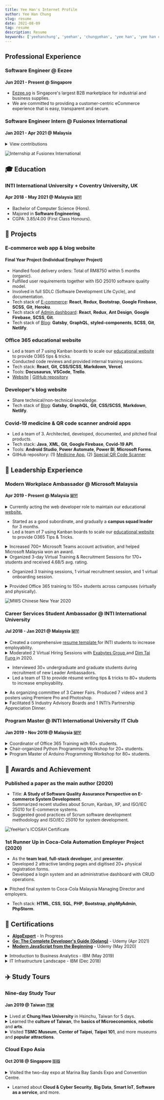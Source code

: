 ```yaml
---
title: Yee Han's Internet Profile
author: Yee Han Chung
slug: resume
date: 2021-08-09
tag: resume
description: Resume
keywords: ['yeehanchung', 'yeehan', 'chungyehan', 'yee han', 'yee han chung']
---
```


## Professional Experience

### Software Engineer @ Eezee

#### Jun 2021 - Present @ Singapore

- [Eezee.sg](https://eezee.sg/about-us) is Singapore's largest B2B marketplace for industrial and business supplies.
- We are committed to providing a customer-centric eCommerce experience that is easy, transparent and secure.

<!--
- Automate test cases of both external and internal platforms to improve site-reliability, and visibility for stakeholders.
- Tech stack: Next.js (TypeScript), Node.js (Express.js), JavaScript, CSS/XPATH, Jest, Puppeteer, UI-licious
-->

### Software Engineer Intern @ Fusionex International

#### Jan 2021 - Apr 2021 @ Malaysia

<details className="view-contributions">
  <summary>View contributions</summary>
  <ul>
    <li>Received a Return Offer.</li>
    <li>Involved in E-commerce web app development in the core team.</li>
    <li>Conducted code review and documentation review.</li>
    <li>Integrated API and libraries for services, and data visualization.</li>
    <li>
      Built RESTful services to generate developed customizable financial
      reports.
    </li>
    <li>
      Supported UAT (User Acceptance Testing) & SIT (System Integration
      Testing).
    </li>
    <li>
      Documented data visualization manual for users, and self-learned D3 with
      React.js.
    </li>
    <li>
      Documentation (database schema, RESTful services, and new PHP
      implementations).
    </li>
    <li>
      Created SQL queries (join, views, when-case, JSON, files, etc.) for data
      analysis dashboard.
    </li>
    <li>
      Tech stack: <b>Node.js</b>, <b>PHP</b>, <b>JavaScript</b>,
      <b>jQuery/Ajax</b>, <b>RESTful API</b>, <b>MySQL</b>, <b>Git</b>,
      <b>.Net Core</b>, <b>Bootstrap</b>.
    </li>
  </ul>
</details>

![Internship at Fusionex International](../../img/fusionex-and-yeehan.png)

<!-- Education -->

## 🎓 Education

### INTI International University + Coventry University, UK

#### Apr 2018 - May 2021 @ Malaysia 🇲🇾

- Bachelor of Computer Science (Hons).
- Majored in **Software Engineering**.
- CGPA: 3.85/4.00 (First Class Honours).

<!-- Projects -->

## 🥞 Projects

### E-commerce web app & blog website

#### Final Year Project (Individual Employer Project)

- Handled food delivery orders: Total of RM8750 within 5 months (organic).
- Fulfilled user requirements together with ISO 25010 software quality model.
- Involved in full SDLC (Software Development Life Cycle), and documentation.
- Tech stack of [E-commerce](http://www.sausagekl.com/): **React**, **Redux**, **Bootstrap**, **Google Firebase**, **SCSS**, **Git**, **Heroku**.
- Tech stack of [Admin dashboard](http://www.sausagekl.com/): **React**, **Redux**, **Ant Design**, **Google Firebase**, **SCSS**, **Git**.
- Tech stack of [Blog](https://prettier-jones-267440.netlify.app/): **Gatsby**, **GraphQL**, **styled-components**, **SCSS**, **Git**, **Netlify**.

### Office 365 educational website

- Led a team of 7 using Kanban boards to scale our [educational website](https://modern-workplace-squad.netlify.app/) to provide O365 tips & tricks.
- Conducted code reviews and provided internal training sessions.
- Tech stack: **React**, **Git**, **CSS/SCSS**, **Markdown**, **Vercel**.
- Tools: **Docusaurus**, **VSCode**, **Trello**.
- [Website](https://modern-workplace-squad.netlify.app/) | [GitHub repository](https://github.com/cyeehan/modern-workplace-squad)

### Developer's blog website

- Share technical/non-technical knowledge.
- Tech stack of [Blog](https://yeehan.dev/): **Gatsby**, **GraphQL**, **Git**, **CSS/SCSS**, **Markdown**, **Netlify**.

### Covid-19 medicine & QR code scanner android apps

- Led a team of 3. Architected, developed, documented, and pitched final products.
- Tech stack: **Java**, **XML**, **Git**, **Google Firebase**, **Covid-19 API**.
- Tools: **Android Studio**, **Power Automate**, **Power BI**, **Microsoft Forms**.
- GitHub repository: (1) [Medicine App](https://github.com/cyeehan/medicine-covid-19-health-check), (2) [Special QR Code Scanner](https://github.com/cyeehan/medicine-qr-code-scanner)

<!-- Leadership experience -->

## 🚀 Leadership Experience

<!-- 1st -->

### Modern Workplace Ambassador @ Microsoft Malaysia

#### Apr 2019 - Present @ Malaysia 🇲🇾

<details className="details-q">
  <summary className="details-css">
    Currently acting the web developer role to maintain our educational
    <a
      href="https://modern-workplace-squad.netlify.app/"
      rel="noopener noreferrer">
      website.
    </a>
  </summary>
  <ul>
    <img
      src="../../img/mws-website-tech-group-picture.png"
      className="Tech group picture"
    />
    <img
      src="../../img/mws-trello-kanban-board.png"
      className="Trello Kanban board"
    />
  </ul>
</details>

- Started as a good subordinate, and gradually a **campus squad leader** for 3 months.
- Led a team of 7 using Kanban boards to scale our [educational website](https://modern-workplace-squad.netlify.app/) to provide O365 Tips & Tricks.

<details className="details-q">
  <summary className="details-css">
    Increased 700+ Microsoft Teams account activation, and helped Microsoft
    Malaysia won an award.
  </summary>
  <ul>
    <img
      src="../../img/mws-astro-excitement-day.jpg"
      alt="MWS Astro Excitement Day"
      className="ul-img"
    />
  </ul>
</details>

<details className="details-q">
  <summary className="details-css">
    Organized 3-day Virtual Training & Recruitment Sessions for 170+ students
    and received 4.68/5 avg. rating.
  </summary>
  <ul>
    <img
      src="../../img/mws-assessment-day.jpg"
      alt="MWS Assessment Day"
      className="ul-img"
    />
    <img
      src="../../img/mws-recruitment-training-jan-2021.png"
      alt="MWS Recruitment Training Jan 2021"
      className="ul-img"
    />
  </ul>
</details>

- Organized 3 training sessions, 1 virtual recruitment session, and 1 virtual onboarding session.

<!-- Because not li underneath summary, therefore classname is in place compared to fusionex prof. exp. -->

<details className="details-q">
  <summary className="details-css">
    Provided Office 365 training to 150+ students across campuses (virtually and
    physically).
  </summary>
  <ul>
    <img
      src="../../img/mws-inti-kl-training.jpg"
      alt="MWS INTI KL Training"
      className="ul-img"
    />
  </ul>
</details>

![MWS Chinese New Year 2020](../../img/mws-cny.jpg)

<!-- 2nd -->

### Career Services Student Ambassador @ INTI International University

#### Jul 2018 - Jan 2021 @ Malaysia 🇲🇾

<!-- - Moderated 2 Virtual Hiring Sessions with [**Exabytes Group**](https://www.exabytes.my/about) and [**Dim Tai Fung**](https://www.dintaifung.com.my/) in 2020.
- Interviewed 30+ undergraduate and graduate students during recruitment of new Leader Ambassadors.
- Led a team of 13 to provide résumé writing tips & tricks to 80+ students to increase employability.
- As organizing committee of 3 Career Fairs. Produced 7 videos and 3 posters using Premiere Pro and Photoshop.
- Facilitated 5 Industry Advisory Boards and 1 INTI’s Partnership Appreciation Dinner. -->

<details className="details-q">
  <summary className="details-css">
    Created a comprehensive
    <a
      href="https://drive.google.com/file/d/16uEYEffSm55oq8GoI5FMexFYoLQ8_VmU/view?usp=sharing"
      rel="noopener noreferrer">
      resume template
    </a>
    for INTI students to increase employability.
  </summary>
  <ul>
    <img src="../../img/sa-engagement-session.jpg" className="ul-img" />
  </ul>
</details>

<details className="details-q">
  <summary className="details-css">
    Moderated 2 Virtual Hiring Sessions with
    <a href="https://www.exabytes.my/about" rel="noopener noreferrer">
      Exabytes Group
    </a>
    and
    <a href="https://www.dintaifung.com.my/" rel="noopener noreferrer">
      Dim Tai Fung
    </a> in 2020.
  </summary>
  <ul>
    <img src="../../img/sa-vhs-dim-tai-fung.png" width="300px" />
    <img src="../../img/sa-vhs-exabytes-group.png" width="300px" />
  </ul>
</details>

- Interviewed 30+ undergraduate and graduate students during recruitment of new Leader Ambassadors.
- Led a team of 13 to provide résumé writing tips & tricks to 80+ students to increase employability.

<details className="details-q">
  <summary className="details-css">
    As organizing committee of 3 Career Fairs. Produced 7 videos and 3 posters
    using Premiere Pro and Photoshop.
  </summary>
  <ul>
    <img src="../../img/sa-career-fair-2019.jpg" width="300px" />
  </ul>
</details>

<details className="details-q">
  <summary className="details-css">
    Facilitated 5 Industry Advisory Boards and 1 INTI’s Partnership Appreciation
    Dinner.
  </summary>
  <ul>
    <img src="../../img/sa-ipad-2018.jpg" width="300px" />
    <img src="../../img/sa-advisory-board.jpg" width="300px" />
  </ul>
</details>

<!-- ![SA Engagement Session](../../img/sa-engagement-session.jpg)
![Virtual Hiring Session with Dim Tai Fung 2020](../../img/sa-vhs-dim-tai-fung.png)
![Virtual Hiring Session with Exabytes 2020](../../img/sa-vhs-exabytes-group.png)
![INTI Career Fair Committee Members 2019](../../img/sa-career-fair-2019.jpg)
![IPAD 2018](../../img/sa-ipad-2018.jpg)
![Industry Advisory Board 2018](../../img/sa-advisory-board.jpg) -->

<!-- 3rd -->

### Program Master @ INTI International University IT Club

#### Jan 2019 - Nov 2019 @ Malaysia 🇲🇾

<details className="details-q">
  <summary className="details-css">
    Coordinator of Office 365 Training with 60+ students.
  </summary>
  <ul>
    <img src="../../img/inti-it-club-office-365.jpg" alt="Office 365 Training" />
  </ul>
</details>

<details className="details-q">
  <summary className="details-css">
    Chair-organized Python Programming Workshop for 20+ students.
  </summary>
  <ul>
    <img
      src="../../img/inti-it-club-python-programming-workshop.jpg"
      alt="Python Programming Workshop"
    />
  </ul>
</details>

<details className="details-q">
  <summary className="details-css">
    Program Master of Arduino Programming Workshop for 80+ students.
  </summary>
  <ul>
    <img
      src="../../img/inti-it-club-arduino-workshop.jpg"
      alt="Arduino Workshop"
    />
  </ul>
</details>

<!-- Awards and Achievements -->

## 🏅 Awards and Achievement

### Published a paper as the main author (2020)

- Title: **A Study of Software Quality Assurance Perspective on E-commerce System Development**.
- Summarized recent studies about Scrum, Kanban, XP, and ISO/IEC 25010 for E-commerce systems.
- Suggested good practices of Scrum software development methodology and ISO/IEC 25010 for system development.

![YeeHan's ICOSAH Certificate](../../img/yeehan-icosah-2020.png)

### 1st Runner Up in Coca-Cola Automation Employer Project (2020)

- As the **team lead**, **full-stack developer**, and **presenter**.
- Developed 2 attractive landing pages and digitised 20+ physical registration forms.
- Developed a login system and an administrative dashboard with CRUD operations.

<details className="details-q">
  <summary className="details-css">
    Pitched final system to Coca-Cola Malaysia Managing Director and employers.
  </summary>
  <ul>
    <img
      src="../../img/tccc-presentation.jpg"
      alt="Coca-Cola Employer Project Presentation"
    />
    <img
      src="../../img/tccc-team-picture.jpg"
      alt="Receiving 2nd Place Award"
    />
  </ul>
</details>

- Tech stack: **HTML**, **CSS**, **SQL**, **PHP**, **Bootstrap**, **phpMyAdmin**, **PhpStorm**.

## 📃 Certifications

- [**AlgoExpert**](https://www.algoexpert.io/product) - In Progress
- [**Go: The Complete Developer's Guide (Golang)**](https://www.udemy.com/certificate/UC-f77f74ca-b8b6-4336-8575-f547073eb4e3/) - Udemy (Apr 2021)
- [**Modern JavaScript from the Beginning**](https://www.udemy.com/certificate/UC-5605d11a-5ab7-44b1-add9-048b9eda994e/) - Udemy (May 2020)

<!-- Introduction to Business Analytics - IBM (May 2019) -->
<details className="details-q">
  <summary className="details-css">
    Introduction to Business Analytics - IBM (May 2019)
  </summary>
  <ul>
    <img
      src="../../img/certificate-ibm-introduction-to-business-analytics.png"
      alt="Introduction to Business Analytics"
    />
  </ul>
</details>

<!-- IT Infrastructure Landscape -->
<details className="details-q">
  <summary className="details-css">
    IT Infrastructure Landscape - IBM (Dec 2018)
  </summary>
  <ul>
    <img
      src="../../img/certificate-ibm-it-infrastructure-landscape.png"
      alt="IT Infrastructure Landscape"
    />
  </ul>
</details>

## ✈️ Study Tours

### Nine-day Study Tour

#### Jan 2019 @ Taiwan 🇹🇼

<details className="details-q">
  <summary className="details-css">
    Lived at <b>Chung Hwa University</b> in Hsinchu, Taiwan for 5 days.
  </summary>
  <ul>
    <img
      src="../../img/taiwan-chung-hwa-uni-2.jpg"
      alt="Scenery in Chung Hwa University"
    />
    <img
      src="../../img/taiwan-chung-hwa-uni-1.jpg"
      alt="One of the buildings in Chung Hwa University"
    />
    <img
      src="../../img/taiwan-chung-hwa-uni-3.jpg"
      alt="3D Printer in Chung Hwa University"
    />
  </ul>
</details>

<details className="details-q">
  <summary className="details-css">
    Learned the <b>culture of Taiwan</b>, the <b>basics of Microeconomics</b>,
    <b>robotic</b> and <b>arts</b>.
  </summary>
  <ul>
    <img
      src="../../img/taiwan-robotic-1.jpg"
      alt="Building a Robot for a Small Competition"
    />
    <img src="../../img/taiwan-robotic-2.jpg" alt="Learning Robotic" />
    <img
      src="../../img/taiwan-chung-hwa-uni-3.jpg"
      alt="3D Printer in Chung Hwa University"
    />
  </ul>
</details>

<details className="details-q">
  <summary className="details-css">
    Visited <b>TSMC Museum</b>, <b>Center of Taipei</b>, <b>Taipei 101</b>, and
    more museums and <b>popular attractions</b>.
  </summary>
  <ul>
    <img
      src="../../img/taiwan-museum-1.jpg"
      alt="An Old Lady is Explaining about the History of Taiwan"
    />
    <img src="../../img/taiwan-taipei-101.jpg" alt="Taipei 101 Building" />
    <img src="../../img/taiwan-center-of-taipei.jpg" alt="Center of Taipei" />
  </ul>
</details>

### Cloud Expo Asia

#### Oct 2018 @ Singapore 🇸🇬

<details className="details-q">
  <summary className="details-css">
    Visited the two-day expo at Marina Bay Sands Expo and Convention Centre</b>.
  </summary>
  <ul>
    <img
      src="../../img/sg-cloud-expo-1.jpg"
      alt="Cloud Expo Asia Entrance"
    />
    <img src="../../img/sg-cloud-expo-2.jpg" alt="Cloud Expo Asia Talk" />
  </ul>
</details>

- Learned about **Cloud & Cyber Security**, **Big Data**, **Smart IoT**, **Software as a service**, and more.
